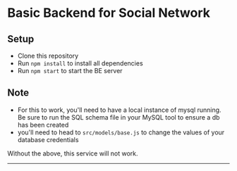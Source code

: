 # Basic Backend for Social Network

## Setup

- Clone this repository
- Run `npm install` to install all dependencies
- Run `npm start` to start the BE server

## Note

- For this to work, you'll need to have a local instance of mysql running. Be sure to run the SQL schema file in your MySQL tool to ensure a db has been created
- you'll need to head to `src/models/base.js` to change the values of your database credentials

Without the above, this service will not work.

---
